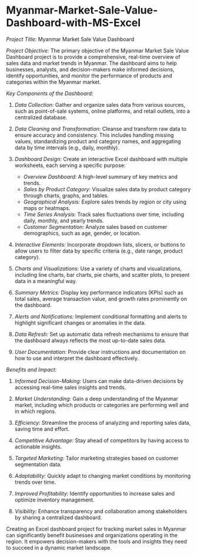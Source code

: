 # Myanmar-Market-Sale-Value-Dashboard-with-MS-Excel

*Project Title:* Myanmar Market Sale Value Dashboard

*Project Objective:*
The primary objective of the Myanmar Market Sale Value Dashboard project is to provide a comprehensive, real-time overview of sales data and market trends in Myanmar. The dashboard aims to help businesses, analysts, and decision-makers make informed decisions, identify opportunities, and monitor the performance of products and categories within the Myanmar market.

*Key Components of the Dashboard:*

1. *Data Collection:* Gather and organize sales data from various sources, such as point-of-sale systems, online platforms, and retail outlets, into a centralized database.

2. *Data Cleaning and Transformation:* Cleanse and transform raw data to ensure accuracy and consistency. This includes handling missing values, standardizing product and category names, and aggregating data by time intervals (e.g., daily, monthly).

3. *Dashboard Design:* Create an interactive Excel dashboard with multiple worksheets, each serving a specific purpose:
   - *Overview Dashboard:* A high-level summary of key metrics and trends.
   - *Sales by Product Category:* Visualize sales data by product category through charts, graphs, and tables.
   - *Geographical Analysis:* Explore sales trends by region or city using maps or heatmaps.
   - *Time Series Analysis:* Track sales fluctuations over time, including daily, monthly, and yearly trends.
   - *Customer Segmentation:* Analyze sales based on customer demographics, such as age, gender, or location.

4. *Interactive Elements:* Incorporate dropdown lists, slicers, or buttons to allow users to filter data by specific criteria (e.g., date range, product category).

5. *Charts and Visualizations:* Use a variety of charts and visualizations, including line charts, bar charts, pie charts, and scatter plots, to present data in a meaningful way.

6. *Summary Metrics:* Display key performance indicators (KPIs) such as total sales, average transaction value, and growth rates prominently on the dashboard.

7. *Alerts and Notifications:* Implement conditional formatting and alerts to highlight significant changes or anomalies in the data.

8. *Data Refresh:* Set up automatic data refresh mechanisms to ensure that the dashboard always reflects the most up-to-date sales data.

9. *User Documentation:* Provide clear instructions and documentation on how to use and interpret the dashboard effectively.

*Benefits and Impact:*

1. *Informed Decision-Making:* Users can make data-driven decisions by accessing real-time sales insights and trends.

2. *Market Understanding:* Gain a deep understanding of the Myanmar market, including which products or categories are performing well and in which regions.

3. *Efficiency:* Streamline the process of analyzing and reporting sales data, saving time and effort.

4. *Competitive Advantage:* Stay ahead of competitors by having access to actionable insights.

5. *Targeted Marketing:* Tailor marketing strategies based on customer segmentation data.

6. *Adaptability:* Quickly adapt to changing market conditions by monitoring trends over time.

7. *Improved Profitability:* Identify opportunities to increase sales and optimize inventory management.

8. *Visibility:* Enhance transparency and collaboration among stakeholders by sharing a centralized dashboard.

Creating an Excel dashboard project for tracking market sales in Myanmar can significantly benefit businesses and organizations operating in the region. It empowers decision-makers with the tools and insights they need to succeed in a dynamic market landscape.
